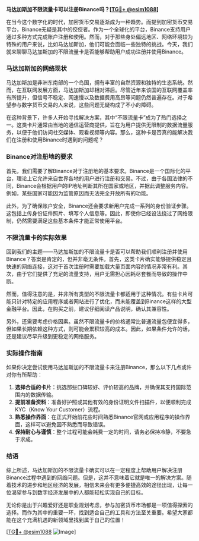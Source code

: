 **马达加斯加不限流量卡可以注册Binance吗？[[TG💪+ @esim1088](https://t.me/s/esim1088)]**

在当今这个数字化的时代，加密货币交易逐渐成为一种趋势。而提到加密货币交易平台，Binance无疑是其中的佼佼者。作为一个全球化的平台，Binance支持用户通过多种方式完成账户注册和使用。然而，对于那些身处偏远地区、网络环境较为特殊的用户来说，比如马达加斯加，他们可能会面临一些独特的挑战。今天，我们就来聊聊马达加斯加的不限流量卡是否能够帮助用户成功注册并使用Binance。

### 马达加斯加的网络现状

马达加斯加是非洲东南部的一个岛国，拥有丰富的自然资源和独特的生态系统。然而，在互联网发展方面，马达加斯加却相对滞后。尽管近年来该国的互联网覆盖率有所提升，但信号不稳定、网速慢以及数据费用高昂等问题仍然普遍存在。对于希望参与数字货币交易的人来说，这些问题无疑构成了不小的障碍。

在这种背景下，许多人开始寻找解决方案，其中“不限流量卡”成为了热门选择之一。这类卡片通常由当地的通信运营商提供，旨在为用户提供无限制的数据流量服务，以便于他们访问社交媒体、观看视频等内容。那么，这种卡是否真的能解决我们在注册和使用Binance时遇到的问题呢？

### Binance对注册地的要求

首先，我们需要了解Binance对于注册地的基本要求。Binance是一个国际化的平台，理论上它允许来自世界各地的用户进行注册和交易。不过，由于各国法律的不同，Binance会根据用户的IP地址判断其所在国家或地区，并据此调整服务内容。例如，某些国家可能因为监管原因而无法完全开放所有的功能。

此外，为了确保账户安全，Binance还会要求新用户完成一系列的身份验证步骤。这包括上传身份证件照片、填写个人信息等。因此，即使你已经设法绕过了网络限制，仍然需要满足这些基本条件才能正常使用平台。

### 不限流量卡的实际效果

回到我们的主题——马达加斯加的不限流量卡是否可以帮助我们顺利注册并使用Binance？答案是肯定的，但并非毫无条件。首先，这类卡片确实能够提供稳定且快速的网络连接，这对于首次注册时需要加载大量页面内容的情况非常有利。其次，由于它们提供了充足的流量支持，用户无需担心因耗尽套餐而导致的操作中断。

然而，值得注意的是，并非所有类型的不限流量卡都适用于这种情况。有些卡片可能只针对特定的应用程序或者网站进行了优化，而未能覆盖到Binance这样的大型金融平台。因此，在购买之前，建议仔细阅读产品说明，确认其兼容性。

另外，还需要考虑价格因素。虽然不限流量卡的价格通常比普通流量包便宜得多，但如果长期依赖这种方式，则可能会累积较高的成本。因此，如果条件允许的话，还是建议尽早升级到更稳定的网络服务。

### 实际操作指南

如果你决定尝试使用马达加斯加的不限流量卡来注册Binance，那么以下几点或许对你有所帮助：

1. **选择合适的卡片**：挑选那些口碑较好、评价较高的品牌，并确保其支持国际范围内的数据传输。
2. **提前准备资料**：准备好护照或其他有效的身份证明文件扫描件，以便顺利完成KYC（Know Your Customer）流程。
3. **熟悉操作界面**：在正式开始前花些时间熟悉Binance官网或应用程序的操作界面，这样可以避免因不熟悉而导致错误。
4. **保持耐心与谨慎**：整个过程可能会耗费一定的时间，请务必保持冷静，不要急于求成。

### 结语

综上所述，马达加斯加的不限流量卡确实可以在一定程度上帮助用户解决注册Binance过程中遇到的网络问题。但是，这并不意味着它就是唯一的解决方案。随着技术的进步和地区经济的发展，相信未来会有更多便捷高效的途径出现，让每一位渴望参与到数字经济发展中的人都能轻松实现自己的目标。

无论你是出于兴趣爱好还是职业规划考虑，参与加密货币市场都是一项值得探索的选择。而作为其中的重要一环，找到适合自己的工具和方法至关重要。希望大家都能在这个充满机遇的新领域里找到属于自己的位置！

[[TG💪+ @esim1088](https://t.me/s/esim1088) ![Image](https://i.postimg.cc/4NQfJmqS/Snipaste-2025-05-13-00-14-12.png)]